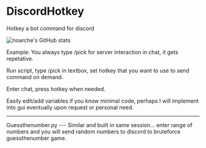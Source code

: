 # DiscordHotkey
Hotkey a bot command for discord

![noarche's GitHub stats](https://github-readme-stats.vercel.app/api?username=noarche&show_icons=true&theme=transparent)

Example:
You always type /pick for server interaction in chat, it gets repetative. 

Run script, type /pick in textbox, set hotkey that you want to use to send command on demand.

Enter chat, press hotkey when needed. 


Easily edit/add variables if you know minimal code, perhaps I will implement into gui eventually upon request or personal need.

--------------------------

Guessthenumber.py --- Similar and built in same session... enter range of numbers and you will send random numbers to discord to bruteforce guessthenumber game. 

